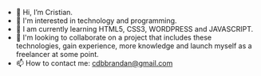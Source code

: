 - 👋 Hi, I’m Cristian.
- 👀 I'm interested in technology and programming.
- 🌱 I am currently learning HTML5, CSS3, WORDPRESS and JAVASCRIPT.
- 💞️ I'm looking to collaborate on a project that includes these technologies, gain experience, more knowledge and launch myself as a freelancer at some point.
- 📫 How to contact me: cdbbrandan@gmail.com

<!---
cristb89/cristb89 is a ✨ special ✨ repository because its `README.md` (this file) appears on your GitHub profile.
You can click the Preview link to take a look at your changes.
--->
